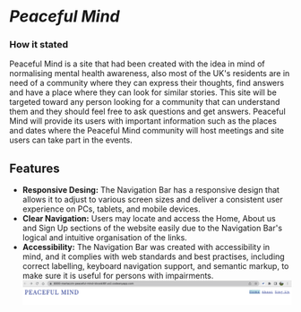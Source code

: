 # *Peaceful Mind*

### How it stated
Peaceful Mind is a site that had been created with the idea in mind of normalising mental health awareness, also most of the UK's residents are in need of a community where they can express their thoughts, find answers and have a place where they can look for similar stories. This site will be targeted toward any person looking for a community that can understand them and they should feel free to ask questions and get answers. Peaceful Mind will provide its users with important information such as the places and dates where the Peaceful Mind community will host meetings and site users can take part in the events.

## Features

- **Responsive Desing:** The Navigation Bar has a responsive design that allows it to adjust to various screen sizes and deliver a consistent user experience on PCs, tablets, and mobile devices.
- **Clear Navigation:** Users may locate and access the Home, About us and Sign Up sections of the website easily due to the Navigation Bar's logical and intuitive organisation of the links.
- **Accessibility:** The Navigation Bar was created with accessibility in mind, and it complies with web standards and best practises, including correct labelling, keyboard navigation support, and semantic markup, to make sure it is useful for persons with impairments.
![Screenshot of the navigation bar including the logo](assets/images/navigation-bar-screenshot.png)